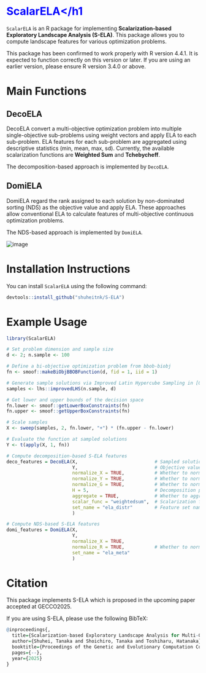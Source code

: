 # <h1 style="color: blue;">ScalarELA</h1
`ScalarELA` is an R package for implementing **Scalarization-based Exploratory Landscape Analysis (S-ELA)**. 
This package allows you to compute landscape features for various optimization problems. 

This package has been confirmed to work properly with R version 4.4.1. It is expected to function correctly on this version or later. 
If you are using an earlier version, please ensure R version 3.4.0 or above. 

# Main Functions
## DecoELA
DecoELA convert a multi-objective optimization problem into multiple single-objective sub-problems using weight vectors and apply ELA to each sub-problem. 
ELA features for each sub-problem are aggregated using descriptive statistics (min, mean, max, sd). 
Currently, the available scalarization functions are **Weighted Sum** and **Tchebycheff**. 

The decomposition-based approach is implemented by `DecoELA`.

## DomiELA
DomiELA  regard the rank assigned to each solution by non-dominated sorting (NDS) as the objective value and apply ELA. 
These approaches allow conventional ELA to calculate features of multi-objective continuous optimization problems. 

The NDS-based approach is implemented by `DomiELA`.

![image](https://github.com/user-attachments/assets/df71a88e-cd1e-44ba-bb1e-da10dba08ffb)


# Installation Instructions
You can install `ScalarELA` using the following command:

```r
devtools::install_github("shuheitnk/S-ELA")
```

# Example Usage

```r
library(ScalarELA)

# Set problem dimension and sample size
d <- 2; n.sample <- 100

# Define a bi-objective optimization problem from bbob-biobj
fn <- smoof::makeBiObjBBOBFunction(d, fid = 1, iid = 1)

# Generate sample solutions via Improved Latin Hypercube Sampling in [0,1]^d
samples <- lhs::improvedLHS(n.sample, d)

# Get lower and upper bounds of the decision space
fn.lower <- smoof::getLowerBoxConstraints(fn)
fn.upper <- smoof::getUpperBoxConstraints(fn)

# Scale samples
X <- sweep(samples, 2, fn.lower, "+") * (fn.upper - fn.lower)

# Evaluate the function at sampled solutions
Y <- t(apply(X, 1, fn))

# Compute decomposition-based S-ELA features
deco_features = DecoELA(X,                            # Sampled solutions (matrix)
                        Y,                            # Objective values (matrix)
                        normalize_X = TRUE,           # Whether to normalize sampled solutions
                        normalize_Y = TRUE,           # Whether to normalize objective vectors before decomposition
                        normalize_G = TRUE,           # Whether to normalize objevtive value of sub-problems
                        H = 5,                        # Decomposition parameter H
                        aggregate = TRUE,             # Whether to aggregate sub-problem features
                        scalar_func = "weightedsum",  # Scalarization function (Weighted Sum or Tchebycheff)
                        set_name = "ela_distr"        # Feature set name (ela_meta, ela_distr, disp, nbc, ic, pca, fdc)
                        )

# Compute NDS-based S-ELA features
domi_features = DomiELA(X,
                        Y,
                        normalize_X = TRUE,
                        normalize_R = TRUE,           # Whether to normalize rank values
                        set_name = "ela_meta"
                        )
```

# Citation
This package implements S-ELA which is proposed in the upcoming paper accepted at GECCO2025. 

If you are using S-ELA, please use the following BibTeX:

```r
@inproceedings{,
  title={Scalarization-based Exploratory Landscape Analysis for Multi-Objective Continuous Optimization Problems},
  author={Shuhei, Tanaka and Shoichiro, Tanaka and Toshiharu, Hatanaka},
  booktitle={Proceedings of the Genetic and Evolutionary Computation Conference},
  pages={--},
  year={2025}
}
```
